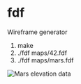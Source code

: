 # fdf
Wireframe generator

1.  make
2.  ./fdf maps/42.fdf
3.  ./fdf maps/mars.fdf


![Mars elevation data](https://i.imgur.com/zSDWEgc.png)
